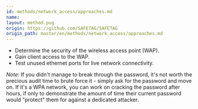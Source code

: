 ```yaml
---
id: methods/network_access/approaches.md
name: 
layout: method.pug
origin: https://github.com/SAFETAG/SAFETAG
origin_path: master/en/methods/network_access/approaches.md
---
```


  * Determine the security of the wireless access point (WAP).
  * Gain client access to the WAP.
  * Test unused ethernet ports for live network connectivity.

*Note*: If you didn't manage to break through the password, it's not worth the precious audit time to brute force it - simply ask for the password and move on.  If it's a WPA network, you can work on cracking the password after hours, if only to demonstrate the amount of time their current password would "protect" them for against a dedicated attacker.


